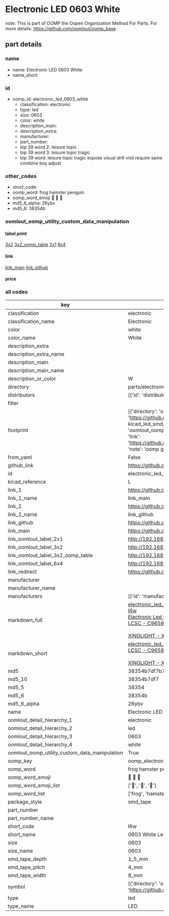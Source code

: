 # Electronic LED 0603 White  

note: This is part of OOMP the Oopen Organization Method For Parts. For more details: https://github.com/oomlout/oomp_base

##  part details
  







### name
* name: Electronic LED 0603 White
* name_short: 
### id
* oomp_id: electronic_led_0603_white
  * classification: electronic
  * type: led
  * size: 0603
  * color: white
  * description_main: 
  * description_extra: 
  * manufacturer: 
  * part_number: 
  * bip 39 word 2: leisure topic
  * bip 39 word 3: leisure topic tragic
  * bip 39 word: leisure topic tragic expose visual drill visit require same combine boy adjust

### other_codes
* short_code: 
* oomp_word: frog hamster penguin
* oomp_word_emoji :frog: :hamster: :penguin:
* md5_6_alpha: 26ybv
* md5_6: 38354b






### oomlout_oomp_utility_custom_data_manipulation
#### label print
[3x2](http://192.168.1.245:1112/?label=oomp%2026ybv)
[3x2_oomp_table](http://192.168.1.108:1112/?label=oomp%2026ybv)
[2x1](http://192.168.1.242:1112/?label=oomp%2026ybv)
[6x4](http://192.168.1.55:1112/?label=oomp%2026ybv)    

#### link

[link_main](https://github.com/oomlout/oomlout_oomp_version_1_messy/tree/main/parts/electronic_led_0603_white) [link_github](https://github.com/oomlout/oomlout_oomp_version_1_messy/tree/main/parts/electronic_led_0603_white)                             

#### price







### all codes 
| key | value |  
| --- | --- |  
| classification | electronic |  
| classification_name | Electronic |  
| color | white |  
| color_name | White |  
| description_extra |  |  
| description_extra_name |  |  
| description_main |  |  
| description_main_name |  |  
| description_or_color | W  |  
| directory | parts/electronic_led_0603_white |  
| distributors | [{'id': 'distributor_lcsc', 'link': 'https://lcsc.com/product-detail/C965808.html', 'name': 'LCSC', 'part_number': 'C965808'}] |  
| filter |  |  
| footprint | [{'directory': 'oomlout_oomp_footprint_bot/footprints/kicad_led_smd_led_0603_1608metric//working/working.kicad_mod', 'index': 0, 'link': 'https://github.com/oomlout/oomlout_oomp_footprint_bot/tree/main/foootprntss/kicad_led_smd_led_0603_1608metric', 'note': 'source footprint kicad_led_smd_led_0603_1608metric', 'oomp_key': 'oomp_kicad_led_smd_led_0603_1608metric'}, {'directory': 'oomlout_oomp_footprint_bot/footprints/oomlout_oomlout_oomp_part_footprints_l6w_electronic_led_0603_white//working/working.kicad_mod', 'index': 1, 'link': 'https://github.com/oomlout/oomlout_oomp_footprint_bot/tree/main/foootprntss/oomlout_oomlout_oomp_part_footprints_l6w_electronic_led_0603_white', 'note': 'oomp generated footprint', 'oomp_key': 'oomp_oomlout_oomlout_oomp_part_footprints_l6w_electronic_led_0603_white'}] |  
| from_yaml | False |  
| github_link | https://github.com/oomlout/oomlout_oomp_part_src/tree/main/parts/electronic_led_0603_white |  
| id | electronic_led_0603_white |  
| kicad_reference | L |  
| link_1 | https://github.com/oomlout/oomlout_oomp_version_1_messy/tree/main/parts/electronic_led_0603_white |  
| link_1_name | link_main |  
| link_2 | https://github.com/oomlout/oomlout_oomp_version_1_messy/tree/main/parts/electronic_led_0603_white |  
| link_2_name | link_github |  
| link_github | https://github.com/oomlout/oomlout_oomp_version_1_messy/tree/main/parts/electronic_led_0603_white |  
| link_main | https://github.com/oomlout/oomlout_oomp_version_1_messy/tree/main/parts/electronic_led_0603_white |  
| link_oomlout_label_2x1 | http://192.168.1.242:1112/?label=oomp%2026ybv |  
| link_oomlout_label_3x2 | http://192.168.1.245:1112/?label=oomp%2026ybv |  
| link_oomlout_label_3x2_oomp_table | http://192.168.1.108:1112/?label=oomp%2026ybv |  
| link_oomlout_label_6x4 | http://192.168.1.55:1112/?label=oomp%2026ybv |  
| link_redirect | https://github.com/oomlout/oomlout_oomp_version_1_messy/tree/main/parts/electronic_led_0603_white |  
| manufacturer |  |  
| manufacturer_name |  |  
| manufacturers | [{'id': 'manufacturer_xinglight', 'link': '', 'name': 'XINGLIGHT', 'part_number': 'XL-1608UWC-04'}] |  
| markdown_full | [electronic_led_0603_white](none)<br>[l6w](none)<br>[Electronic Led 0603 White](none)<br>[LCSC - C965808<br>](https://lcsc.com/product-detail/C965808.html)<br>[XINGLIGHT - XL-1608UWC-04]() [(L)  ](https://www.lcsc.com/search?q=XL-1608UWC-04)[(D)  ](https://www.digikey.com/en/products?keywords=XL-1608UWC-04)[(M)  ](https://www.mouser.com/Search/Refine?Keyword=XL-1608UWC-04)[(N)  ](https://www.newark.com/search?st=XL-1608UWC-04)[(SZ)  ](https://so.szlcsc.com/global.html?k=XL-1608UWC-04)<br> |  
| markdown_short | [electronic_led_0603_white](none)<br>[LCSC - C965808<br>](https://lcsc.com/product-detail/C965808.html)<br>[XINGLIGHT - XL-1608UWC-04]() |  
| md5 | 38354b7df7b71e990bfa750bcdf943fd |  
| md5_10 | 38354b7df7 |  
| md5_5 | 38354 |  
| md5_6 | 38354b |  
| md5_6_alpha | 26ybv |  
| name | Electronic LED 0603 White |  
| oomlout_detail_hierarchy_1 | electronic |  
| oomlout_detail_hierarchy_2 | led |  
| oomlout_detail_hierarchy_3 | 0603 |  
| oomlout_detail_hierarchy_4 | white |  
| oomlout_oomp_utility_custom_data_manipulation | True |  
| oomp_key | oomp_electronic_led_0603_white |  
| oomp_word | frog hamster penguin |  
| oomp_word_emoji | :frog: :hamster: :penguin: |  
| oomp_word_emoji_list | [':frog:', ':hamster:', ':penguin:'] |  
| oomp_word_list | ['frog', 'hamster', 'penguin'] |  
| package_style | smd_tape |  
| part_number |  |  
| part_number_name |  |  
| short_code | l6w |  
| short_name | 0603 White Led |  
| size | 0603 |  
| size_name | 0603 |  
| smd_tape_depth | 1_5_mm |  
| smd_tape_pitch | 4_mm |  
| smd_tape_width | 8_mm |  
| symbol | [{'directory': 'oomlout_oomp_symbol_bot/symbols/kicad_device_led//working/working.kicad_sym', 'index': 0, 'link': 'https://github.com/oomlout/oomlout_oomp_symbol_bot/tree/main/symbols/kicad_device_led', 'oomp_key': 'oomp_kicad_device_led'}] |  
| type | led |  
| type_name | LED |  
